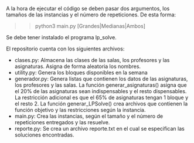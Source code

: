 A la hora de ejecutar el código se deben pasar dos argumentos, los tamaños de las instancias y el número de repeticiones. De esta forma:
>> python3 main.py [Grandes|Medianas|Ambos] <numero de repeticiones por instancia>

Se debe tener instalado el programa lp_solve.

El repositorio cuenta con los siguientes archivos:

- clases.py:
Almacena las clases de las salas, los profesores y las asignaturas. Asigna de forma aleatoria los nombres.
- utility.py:
Genera los bloques disponibles en la semana
- generador.py:
Genera listas que contienen los datos de las asignaturas, los profesores y las salas.
La función generar_asignaturas() asigna que el 20% de las asignaturas sean indispensables y el resto dispensables. La restricción adicional es que el 65% de asignaturas tengan 1 bloque y el resto 2.
La función generar_LPSolve() crea archivos que contienen la función objetivo y las restricciones según la instancia.
- main.py:
Crea las instancias, según el tamaño y el número de repeticiones entregados y las resuelve.
- reporte.py:
Se crea un archivo reporte.txt en el cual se especifican las soluciones encontradas.
